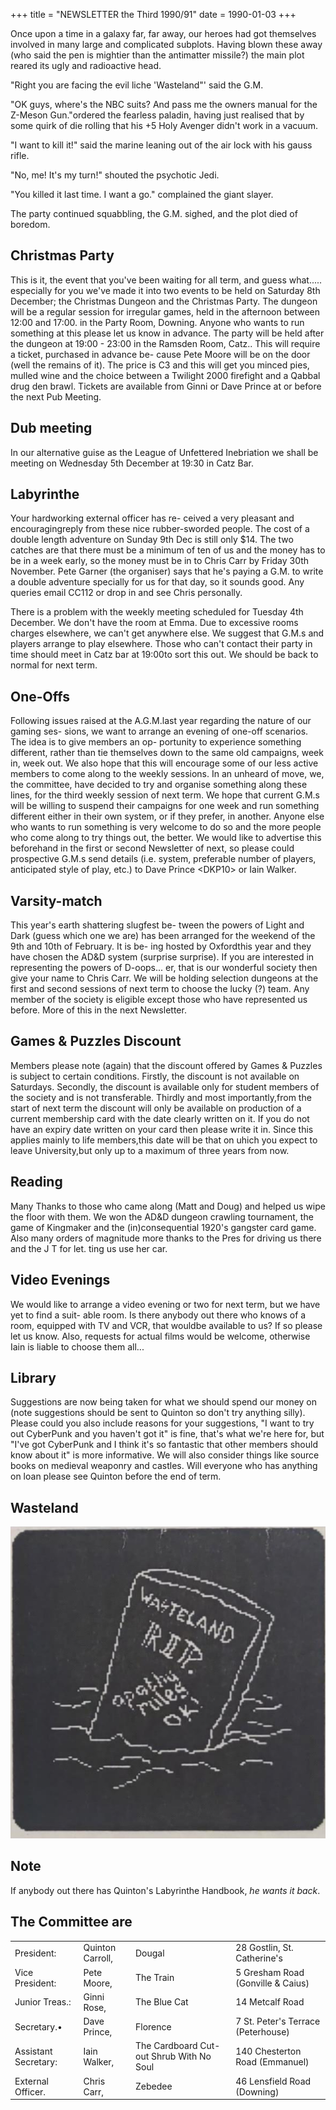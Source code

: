 +++
title = "NEWSLETTER the Third 1990/91"
date = 1990-01-03
+++

 
Once upon a time in a galaxy far, far away, our heroes had got themselves involved in many large and complicated subplots. Having blown these away (who said the pen is mightier than the antimatter missile?) the main plot reared its ugly and radioactive head.

"Right you are facing the evil liche 'Wasteland"' said the G.M.

"OK guys, where's the NBC suits? And pass me the owners manual for the Z-Meson Gun."ordered the fearless paladin, having just realised that by some quirk of die rolling that his +5 Holy Avenger didn't work in a vacuum.

"I want to kill it!" said the marine leaning out of the air lock with his gauss rifle.

"No, me! It's my turn!" shouted the psychotic Jedi.

"You killed it last time. I want a go." complained the giant slayer.

The party continued squabbling, the G.M. sighed, and the plot died of boredom.

## Christmas Party
This is it, the event that you've been waiting
for all term, and guess what..... especially for
you we've made it into two events to be held on
Saturday 8th December; the Christmas
Dungeon and the Christmas Party.
The dungeon will be a regular session for
irregular games, held in the afternoon
between 12:00 and 17:00. in the Party Room,
Downing. Anyone who wants to run
something at this please let us know in
advance.
The party will be held after the dungeon at
19:00 - 23:00 in the Ramsden Room, Catz.. This
will require a ticket, purchased in advance be-
cause Pete Moore will be on the door (well the
remains of it). The price is C3 and this will get
you minced pies, mulled wine and the choice
between a Twilight 2000 firefight and a Qabbal
drug den brawl. Tickets are available from
Ginni or Dave Prince at or before the next Pub
Meeting.
## Dub meeting
In our alternative guise as the League of
Unfettered Inebriation we shall be meeting on
Wednesday 5th December at 19:30 in Catz Bar.
## Labyrinthe

Your hardworking external officer has re-
ceived a very pleasant and encouragingreply
from these nice rubber-sworded people. The
cost of a double length adventure on Sunday 9th
Dec is still only $14. The two catches are that
there must be a minimum of ten of us and the
money has to be in a week early, so the money
must be in to Chris Carr by Friday 30th
November. Pete Garner (the organiser) says
that he's paying a G.M. to write a double
adventure specially for us for that day, so it
sounds good. Any queries email CC112 or drop
in and see Chris personally.

There is a problem with the weekly meeting
scheduled for Tuesday 4th December. We don't
have the room at Emma. Due to excessive
rooms charges elsewhere, we can't get
anywhere else. We suggest that G.M.s and
players arrange to play elsewhere. Those who
can't contact their party in time should meet
in Catz bar at 19:00to sort this out. We should
be back to normal for next term.
## One-Offs
Following issues raised at the A.G.M.last
year regarding the nature of our gaming ses-
sions, we want to arrange an evening of one-off
scenarios. The idea is to give members an op-
portunity to experience something different,
rather than tie themselves down to the same
old campaigns, week in, week out. We also
hope that this will encourage some of our less
active members to come along to the weekly
sessions.
In an unheard of move, we, the committee,
have decided to try and organise something
along these lines, for the third weekly session
of next term. We hope that current G.M.s will
be willing to suspend their campaigns for one
week and run something different either in
their own system, or if they prefer, in another.
Anyone else who wants to run something is
very welcome to do so and the more people who
come along to try things out, the better.
We would like to advertise this beforehand
in the first or second Newsletter of next, so
please could prospective G.M.s send details
(i.e. system, preferable number of players,
anticipated style of play, etc.) to Dave Prince \<DKP10\>
or Iain Walker.
## Varsity-match
This year's earth shattering slugfest be-
tween the powers of Light and Dark (guess
which one we are) has been arranged for the
weekend of the 9th and 10th of February. It is be-
ing hosted by Oxfordthis year and they have
chosen the AD&D system (surprise surprise). If
you are interested in representing the powers of
D-oops... er, that is our wonderful society then
give your name to Chris Carr. We will be
holding selection dungeons at the first and
second sessions of next term to choose the lucky
(?) team. Any member of the society is eligible
except those who have represented us before.
More of this in the next Newsletter.
## Games & Puzzles Discount
Members please note (again) that the discount
offered by Games & Puzzles is subject to certain
conditions. Firstly, the discount is not available
on Saturdays. Secondly, the discount is
available only for student members of the
society and is not transferable. Thirdly and
most importantly,from the start of next term
the discount will only be available on production
of a current membership card with the
date clearly written on it. If you do not have an
expiry date written on your card then please
write it in. Since this applies mainly to life
members,this date will be that on uhich you
expect to leave University,but only up to a
maximum of three years from now.
## Reading
Many Thanks to those who came along (Matt
and Doug) and helped us wipe the floor with
them. We won the AD&D dungeon crawling
tournament, the game of Kingmaker and the
(in)consequential 1920's gangster card game.
Also many orders of magnitude more thanks to
the Pres for driving us there and the J T for let.
ting us use her car.
## Video Evenings
We would like to arrange a video evening or
two for next term, but we have yet to find a suit-
able room. Is there anybody out there who
knows of a room, equipped with TV and VCR,
that wouldbe available to us? If so please let us
know. Also, requests for actual films would be
welcome, otherwise Iain is liable to choose
them all...
## Library
Suggestions are now being taken for what
we should spend our money on (note suggestions should be sent to Quinton so don't try
anything silly). Please could you also include
reasons for your suggestions, "I want to try out
CyberPunk and you haven't got it" is fine, that's
what we're here for, but "I've got CyberPunk
and I think it's so fantastic that other members
should know about it" is more informative. We
will also consider things like source books on
medieval weaponry and castles. Will everyone
who has anything on loan please see Quinton
before the end of term.
## Wasteland
![wasteland gravestone](/history/wasteland.png)
## Note
If anybody out there has Quinton's
Labyrinthe Handbook, _he wants it back_.
## The Committee are
|||||
|---|---|---|---|
|President:|Quinton Carroll,| Dougal |28 Gostlin, St. Catherine's|
|Vice President:|Pete Moore,| The Train |5 Gresham Road (Gonville & Caius)|
|Junior Treas.:|Ginni Rose, |The Blue Cat |14 Metcalf Road|
|Secretary.•| Dave Prince,| Florence |7 St. Peter's Terrace (Peterhouse)|
|Assistant Secretary:|Iain Walker, |The Cardboard Cut-out Shrub With No Soul| 140 Chesterton Road (Emmanuel)|
|External Officer.|Chris Carr,| Zebedee| 46 Lensfield Road (Downing)|